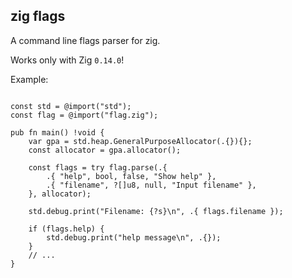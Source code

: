 ## zig flags

A command line flags parser for zig.

Works only with Zig `0.14.0`!

Example:

```zig

const std = @import("std");
const flag = @import("flag.zig");

pub fn main() !void {
    var gpa = std.heap.GeneralPurposeAllocator(.{}){};
    const allocator = gpa.allocator();

    const flags = try flag.parse(.{
        .{ "help", bool, false, "Show help" },
        .{ "filename", ?[]u8, null, "Input filename" },
    }, allocator);

    std.debug.print("Filename: {?s}\n", .{ flags.filename });

    if (flags.help) {
        std.debug.print("help message\n", .{});
    }
    // ...
}

```
